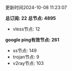 更新时间2024-10-08 11:23:07

**总订阅: 22**
**总节点: 4895**
- vless节点: 12

**google ping有效节点: 261**
- ss节点: 149
- trojan节点: 9
- v2ray节点: 103
